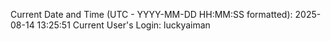 Current Date and Time (UTC - YYYY-MM-DD HH:MM:SS formatted): 2025-08-14 13:25:51
Current User's Login: luckyaiman
